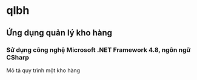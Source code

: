 # qlbh
## Ứng dụng quản lý kho hàng
### Sử dụng công nghệ Microsoft .NET Framework 4.8, ngôn ngữ CSharp
Mô tả quy trình một kho hàng
